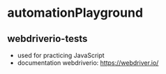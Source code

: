# automationPlayground
## webdriverio-tests
* used for practicing JavaScript
* documentation webdriverio: https://webdriver.io/
